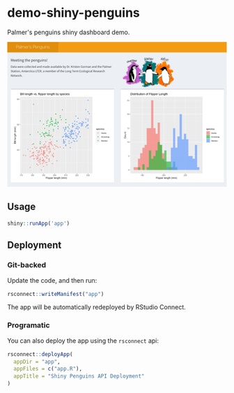 # demo-shiny-penguins

Palmer's penguins shiny dashboard demo.

![screenshot](./imgs/app-screenshot.png)

## Usage

```r
shiny::runApp('app')
```

## Deployment

### Git-backed

Update the code, and then run:

```r
rsconnect::writeManifest("app")
```

The app will be automatically redeployed by RStudio Connect.

### Programatic

You can also deploy the app using the `rsconnect` api:

```r
rsconnect::deployApp(
  appDir = "app",
  appFiles = c("app.R"),
  appTitle = "Shiny Penguins API Deployment"
)
```
